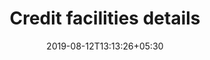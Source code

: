 ---
title: "Credit facilities details"
date: 2019-08-12T13:13:26+05:30
type: "accounts"
layout: "credit-facilities-details"

loggedin: true
userlogin: true
containernormal: true
reportinfo: true
ocfdetails: true
ocf: true
---
